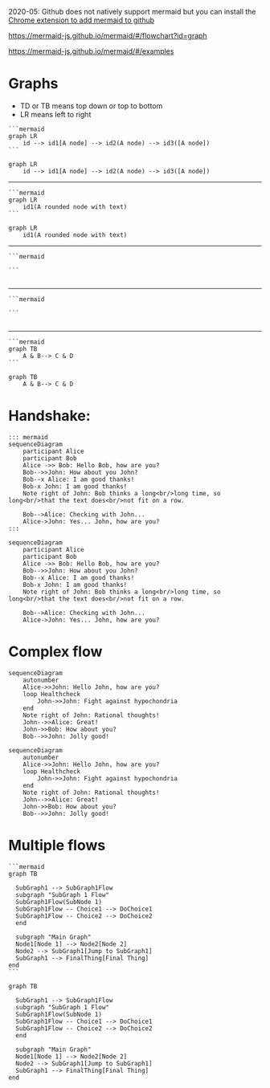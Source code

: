 2020-05: Github does not natively support mermaid but you can install the [Chrome extension to add mermaid to github](https://chrome.google.com/webstore/detail/github-%2B-mermaid/goiiopgdnkogdbjmncgedmgpoajilohe/related?hl=en)

https://mermaid-js.github.io/mermaid/#/flowchart?id=graph

https://mermaid-js.github.io/mermaid/#/examples

# Graphs
* TD or TB means top down or top to bottom
* LR means left to right
~~~
```mermaid
graph LR
    id --> id1[A node] --> id2(A node) --> id3([A node])
```
~~~
```mermaid
graph LR
    id --> id1[A node] --> id2(A node) --> id3([A node])
```
---

~~~
```mermaid
graph LR
    id1(A rounded node with text)
```
~~~
```mermaid
graph LR
    id1(A rounded node with text)
```
---

~~~
```mermaid

```
~~~
```mermaid

```
---

~~~
```mermaid

```
~~~
```mermaid

```
---

~~~
```mermaid
graph TB
    A & B--> C & D
```
~~~

```mermaid
graph TB
    A & B--> C & D
```



# Handshake:
```
::: mermaid
sequenceDiagram
    participant Alice
    participant Bob
    Alice ->> Bob: Hello Bob, how are you?
    Bob-->>John: How about you John?
    Bob--x Alice: I am good thanks!
    Bob-x John: I am good thanks!
    Note right of John: Bob thinks a long<br/>long time, so long<br/>that the text does<br/>not fit on a row.

    Bob-->Alice: Checking with John...
    Alice->John: Yes... John, how are you?
:::         
```
```mermaid
sequenceDiagram
    participant Alice
    participant Bob
    Alice ->> Bob: Hello Bob, how are you?
    Bob-->>John: How about you John?
    Bob--x Alice: I am good thanks!
    Bob-x John: I am good thanks!
    Note right of John: Bob thinks a long<br/>long time, so long<br/>that the text does<br/>not fit on a row.

    Bob-->Alice: Checking with John...
    Alice->John: Yes... John, how are you?
```      

# Complex flow
```
sequenceDiagram
    autonumber
    Alice->>John: Hello John, how are you?
    loop Healthcheck
        John->>John: Fight against hypochondria
    end
    Note right of John: Rational thoughts!
    John-->>Alice: Great!
    John->>Bob: How about you?
    Bob-->>John: Jolly good!
```
```mermaid
sequenceDiagram
    autonumber
    Alice->>John: Hello John, how are you?
    loop Healthcheck
        John->>John: Fight against hypochondria
    end
    Note right of John: Rational thoughts!
    John-->>Alice: Great!
    John->>Bob: How about you?
    Bob-->>John: Jolly good!
```


# Multiple flows
~~~
```mermaid
graph TB

  SubGraph1 --> SubGraph1Flow
  subgraph "SubGraph 1 Flow"
  SubGraph1Flow(SubNode 1)
  SubGraph1Flow -- Choice1 --> DoChoice1
  SubGraph1Flow -- Choice2 --> DoChoice2
  end

  subgraph "Main Graph"
  Node1[Node 1] --> Node2[Node 2]
  Node2 --> SubGraph1[Jump to SubGraph1]
  SubGraph1 --> FinalThing[Final Thing]
end
```
~~~

```mermaid
graph TB

  SubGraph1 --> SubGraph1Flow
  subgraph "SubGraph 1 Flow"
  SubGraph1Flow(SubNode 1)
  SubGraph1Flow -- Choice1 --> DoChoice1
  SubGraph1Flow -- Choice2 --> DoChoice2
  end

  subgraph "Main Graph"
  Node1[Node 1] --> Node2[Node 2]
  Node2 --> SubGraph1[Jump to SubGraph1]
  SubGraph1 --> FinalThing[Final Thing]
end
```
